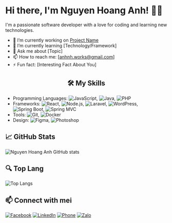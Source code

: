 # Hi there, I'm Nguyen Hoang Anh! 👋👋

I'm a passionate software developer with a love for coding and learning new technologies. 

- 🔭 I’m currently working on [Project Name](link-to-project)
- 🌱 I’m currently learning [Technology/Framework]
- 💬 Ask me about [Topic]
- 📫 How to reach me: [anhnh.works@gmail.com]
- ⚡ Fun fact: [Interesting Fact About You]

<h2 style="text-align: center;">🛠️ My Skills</h2>

- Programming Languages: ![JavaScript](https://img.shields.io/badge/-JavaScript-333333?style=flat&logo=javascript), ![Java](https://img.shields.io/badge/-Java-333333?style=flat&logo=openjdk), ![PHP](https://img.shields.io/badge/-PHP-333333?style=flat&logo=php)
- Frameworks: ![React](https://img.shields.io/badge/-React-333333?style=flat&logo=react), ![Node.js](https://img.shields.io/badge/-Node.js-333333?style=flat&logo=node.js), ![Laravel](https://img.shields.io/badge/-Laravel-333333?style=flat&logo=laravel), ![WordPress](https://img.shields.io/badge/-WordPress-333333?style=flat&logo=wordpress), ![Spring Boot](https://img.shields.io/badge/-Spring%20Boot-333333?style=flat&logo=spring-boot), ![Spring MVC](https://img.shields.io/badge/-Spring%20MVC-333333?style=flat&logo=spring)
- Tools: ![Git](https://img.shields.io/badge/-Git-333333?style=flat&logo=git), ![Docker](https://img.shields.io/badge/-Docker-333333?style=flat&logo=docker)
- Design: ![Figma](https://img.shields.io/badge/-Figma-333333?style=flat&logo=figma), ![Photoshop](https://img.shields.io/badge/-Photoshop-333333?style=flat&logo=adobe-photoshop)

<h2>📈 GitHub Stats</h2>

![Nguyen Hoang Anh GitHub stats](https://github-readme-stats.vercel.app/api?username=AnhTechnologies&show_icons=true&theme=radical)

## 🔍 Top Lang

![Top Langs](https://github-readme-stats.vercel.app/api/top-langs/?username=AnhTechnologies&layout=compact&theme=radical)

## 📫 Connect with meℹ️

[![Facebook](https://img.shields.io/badge/-Facebook-1877F2?style=flat&logo=facebook&logoColor=white)](https://www.facebook.com/anhtech21)
[![LinkedIn](https://img.shields.io/badge/-LinkedIn-0077B5?style=flat&logo=linkedin&logoColor=white)](https://www.linkedin.com/in/AnhTechnologies)
[![Phone](https://img.shields.io/badge/-Phone-34b7f1?style=flat&logo=phone&logoColor=white)](tel:+84779363295)
[![Zalo](https://img.shields.io/badge/-Zalo-0085CA?style=flat&logo=wechat&logoColor=white)](https://zalo.me/0779363295)

